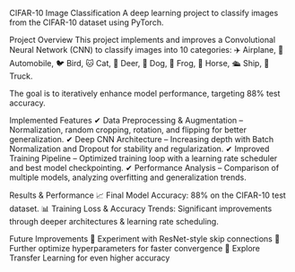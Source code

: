 CIFAR-10 Image Classification
A deep learning project to classify images from the CIFAR-10 dataset using PyTorch.

Project Overview
This project implements and improves a Convolutional Neural Network (CNN) to classify images into 10 categories:
✈️ Airplane, 🚗 Automobile, 🐦 Bird, 🐱 Cat, 🦁 Deer, 🐶 Dog, 🐸 Frog, 🐴 Horse, 🛳️ Ship, 🛵 Truck.

The goal is to iteratively enhance model performance, targeting 88% test accuracy.

Implemented Features
✔ Data Preprocessing & Augmentation – Normalization, random cropping, rotation, and flipping for better generalization.
✔ Deep CNN Architecture – Increasing depth with Batch Normalization and Dropout for stability and regularization.
✔ Improved Training Pipeline – Optimized training loop with a learning rate scheduler and best model checkpointing.
✔ Performance Analysis – Comparison of multiple models, analyzing overfitting and generalization trends.

Results & Performance
📈 Final Model Accuracy: 88% on the CIFAR-10 test dataset.
📊 Training Loss & Accuracy Trends: Significant improvements through deeper architectures & learning rate scheduling.

Future Improvements
🔹 Experiment with ResNet-style skip connections
🔹 Further optimize hyperparameters for faster convergence
🔹 Explore Transfer Learning for even higher accuracy
